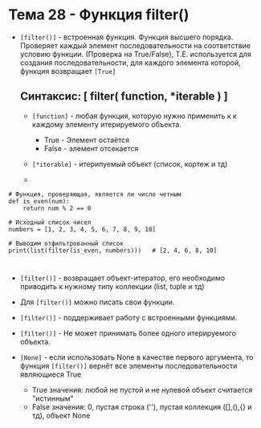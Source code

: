 # Тема 28 - Функция filter()

- `[filter()]` - встроенная функция. Функция высшего порядка. Проверяет каждый элемент последовательности на соответствие условию функции. (Проверка на True/False),
Т.Е. используется для создания последовательности, для каждого элемента которой, функция возвращает `[True]`
  
  ## Синтаксис: [ filter( function, *iterable ) ]

     - `[function]` - любая функция, которую нужно применить к к каждому элементу итерируемого объекта.
       
          - True - Элемент остаётся
          - False - элемент отсекается
             
     - `[*iterable]` - итерипуемый объект (список, кортеж и тд)
     - 
```
# Функция, проверяющая, является ли число четным
def is_even(num):
    return num % 2 == 0

# Исходный список чисел
numbers = [1, 2, 3, 4, 5, 6, 7, 8, 9, 10]

# Выводим отфильтрованный список
print(list(filter(is_even, numbers)))   # [2, 4, 6, 8, 10]
```
#
- `[filter()]` - возвращает объект-итератор, его необходимо приводить к нужному типу коллекции (list, tuple и тд)
- Для `[filter()]` можно писать свои функции.
- `[filter()]` - поддерживает работу с встроенными функциями.
- `[filter()]` - Не может принимать более одного итерируемого объекта.
-  `[None]` - если использовать None в качестве первого аргумента, то функция `[filter()]` вернёт все элементы последовательности являющиеся True

      - True значения: любой не пустой и не нулевой объект считается "истинным" 
      - False значения: 0, пустая строка (''), пустая коллекция ([],(),{} и тд), объект None
  

  
